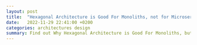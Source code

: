 ```yaml
---
layout: post
title:  "Hexagonal Architecture is Good For Monoliths, not for Microservices"
date:   2022-11-29 22:41:00 +0200
categories: architectures design
summary: Find out Why Hexagonal Architecture is Good For Monoliths, but not for Microservices
---
```


